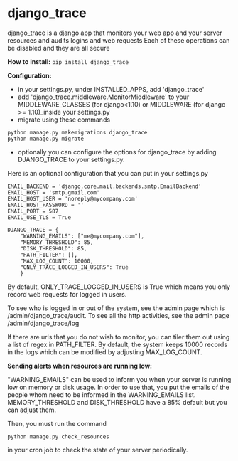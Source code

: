 django_trace
==========

django_trace is a django app that monitors your web app and your server resources and audits logins and web requests
Each of these operations can be disabled and they are all secure

**How to install:**
`pip install django_trace`

**Configuration:**
- in your settings.py, under INSTALLED_APPS, add 'django_trace'
- add 'django_trace.middleware.MonitorMiddleware' to your MIDDLEWARE_CLASSES (for django<1.10) or MIDDLEWARE (for django >= 1.10)_inside your settings.py
- migrate using these commands
```
python manage.py makemigrations django_trace
python manage.py migrate
```
- optionally you can configure the options for django_trace by adding DJANGO_TRACE to your settings.py.

Here is an optional configuration that you can put in your settings.py
```
EMAIL_BACKEND = 'django.core.mail.backends.smtp.EmailBackend'
EMAIL_HOST = 'smtp.gmail.com'
EMAIL_HOST_USER = 'noreply@mycompany.com'
EMAIL_HOST_PASSWORD = ''
EMAIL_PORT = 587
EMAIL_USE_TLS = True

DJANGO_TRACE = {
    "WARNING_EMAILS": ["me@mycompany.com"],
    "MEMORY_THRESHOLD": 85,
    "DISK_THRESHOLD": 85,
    "PATH_FILTER": [],
    "MAX_LOG_COUNT": 10000,
    "ONLY_TRACE_LOGGED_IN_USERS": True
    }
```

By default, ONLY_TRACE_LOGGED_IN_USERS is True which means you only record web requests for logged in users.

To see who is logged in or out of the system, see the admin page which is /admin/django_trace/audit.
To see all the http activities, see the admin page /admin/django_trace/log

If there are urls that you do not wish to monitor, you can tiler them out using a list of regex in PATH_FILTER.
By default, the system keeps 10000 records in the logs which can be modified by adjusting MAX_LOG_COUNT.

**Sending alerts when resources are running low:**

"WARNING_EMAILS" can be used to inform you when your server is running low on memory or disk usage. In order to use that, you put the emails of the people whom need to be informed in the WARNING_EMAILS list.
MEMORY_THRESHOLD and DISK_THRESHOLD have a 85% default but you can adjust them.

Then, you must run the command
```
python manage.py check_resources
```
in your cron job to check the state of your server periodically.

